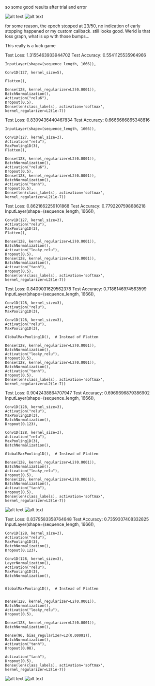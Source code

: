 so some good results after trial and error

![alt text](image.png)
![alt text](image-1.png)

for some reason, the epoch stopped at 23/50, no indication of early stopping happened or my custom callback. still looks good. Werid is that loss graph, what is up with those bumps...


This really is a luck game

Test Loss: 1.3155463933944702
Test Accuracy: 0.5541125535964966

    InputLayer(shape=(sequence_length, 1666)),
    
    Conv1D(127, kernel_size=5),

    Flatten(),
    
    Dense(128, kernel_regularizer=L2(0.0001)),
    BatchNormalization(),
    Activation("relu6"),
    Dropout(0.5),
    Dense(len(class_labels), activation='softmax', kernel_regularizer=L2(1e-7))



Test Loss: 0.8309436440467834
Test Accuracy: 0.6666666865348816

    InputLayer(shape=(sequence_length, 1666)),
    
    Conv1D(127, kernel_size=3),
    Activation("relu"),
    MaxPooling1D(3),
    Flatten(),
   
    Dense(128, kernel_regularizer=L2(0.0001)),
    BatchNormalization(),
    Activation("relu6"),
    Dropout(0.5),
    Dense(128, kernel_regularizer=L2(0.0001)),
    BatchNormalization(),
    Activation("tanh"),
    Dropout(0.5),
    Dense(len(class_labels), activation='softmax', kernel_regularizer=L2(1e-7))

Test Loss: 0.8621662259101868
Test Accuracy: 0.7792207598686218
    InputLayer(shape=(sequence_length, 1666)),
    
    Conv1D(127, kernel_size=3),
    Activation("relu"),
    MaxPooling1D(3),
    Flatten(),
    
    Dense(128, kernel_regularizer=L2(0.0001)),
    BatchNormalization(),
    Activation("leaky_relu"),
    Dropout(0.5),
    Dense(128, kernel_regularizer=L2(0.0001)),
    BatchNormalization(),
    Activation("tanh"),
    Dropout(0.5),
    Dense(len(class_labels), activation='softmax', kernel_regularizer=L2(1e-7))

Test Loss: 0.8409031629562378
Test Accuracy: 0.7186146974563599
    InputLayer(shape=(sequence_length, 1666)),
    
    Conv1D(128, kernel_size=3),
    Activation("relu"),
    MaxPooling1D(3),

    Conv1D(128, kernel_size=3),
    Activation("relu"),
    MaxPooling1D(3),

    GlobalMaxPooling1D(),  # Instead of Flatten
    
    Dense(128, kernel_regularizer=L2(0.0001)),
    BatchNormalization(),
    Activation("leaky_relu"),
    Dropout(0.5),
    Dense(128, kernel_regularizer=L2(0.0001)),
    BatchNormalization(),
    Activation("tanh"),
    Dropout(0.5),
    Dense(len(class_labels), activation='softmax', kernel_regularizer=L2(1e-7))

Test Loss: 0.9042438864707947
Test Accuracy: 0.6969696879386902
    InputLayer(shape=(sequence_length, 1666)),
    
    Conv1D(128, kernel_size=3),
    Activation("relu"),
    MaxPooling1D(3),
    BatchNormalization(),
    Dropout(0.123),

    Conv1D(128, kernel_size=3),
    Activation("relu"),
    MaxPooling1D(3),
    BatchNormalization(),

    GlobalMaxPooling1D(),  # Instead of Flatten
    
    Dense(128, kernel_regularizer=L2(0.0001)),
    BatchNormalization(),
    Activation("leaky_relu"),
    Dropout(0.5),
    Dense(128, kernel_regularizer=L2(0.0001)),
    BatchNormalization(),
    Activation("tanh"),
    Dropout(0.5),
    Dense(len(class_labels), activation='softmax', kernel_regularizer=L2(1e-7))
![alt text](image-2.png)
![alt text](image-3.png)


Test Loss: 0.8379583358764648
Test Accuracy: 0.7359307408332825
    InputLayer(shape=(sequence_length, 1666)),
    
    Conv1D(128, kernel_size=3),
    Activation("relu"),
    MaxPooling1D(3),
    BatchNormalization(),
    Dropout(0.123),
    
    Conv1D(128, kernel_size=3),
    LayerNormalization(),
    Activation("relu"),
    MaxPooling1D(3),
    BatchNormalization(),
    

    GlobalMaxPooling1D(),  # Instead of Flatten

    
    Dense(128, kernel_regularizer=L2(0.0001)),
    BatchNormalization(),
    Activation("leaky_relu"),
    Dropout(0.5),

    Dense(128, kernel_regularizer=L2(0.0001)),
    BatchNormalization(),

    Dense(96, bias_regularizer=L2(0.00001)),
    BatchNormalization(),
    Activation("tanh"),
    Dropout(0.08),

    Activation("tanh"),
    Dropout(0.5),
    Dense(len(class_labels), activation='softmax', kernel_regularizer=L2(1e-7))
![alt text](image-4.png)
![alt text](image-5.png)